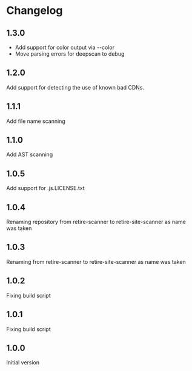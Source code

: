 # Changelog

## 1.3.0

* Add support for color output via --color
* Move parsing errors for deepscan to debug

## 1.2.0

Add support for detecting the use of known bad CDNs.

## 1.1.1

Add file name scanning

## 1.1.0

Add AST scanning

## 1.0.5

Add support for .js.LICENSE.txt 

## 1.0.4

Renaming repository from retire-scanner to retire-site-scanner as name was taken


## 1.0.3

Renaming from retire-scanner to retire-site-scanner as name was taken

## 1.0.2

Fixing build script

## 1.0.1

Fixing build script

## 1.0.0

Initial version